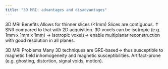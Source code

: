 ```yaml
---
title: "3D MRI: advantages and disadvantages"
---
```

3D MRI Benefits
Allows for thinner slices (&lt;1mm)
Slices are contiguous.
&#8593; SNR compared to that with 2D acquisition.
3D voxels can be isotropic (e.g. 1mm x 1mm x 1mm) &#8594; Isotropic voxels&#8594; enable multiplanar reconstruction with good resolution in all planes.

3D MRI Problems
Many 3D techniques are GRE-based&#8594; thus susceptible to magnetic field inhomogeneity and magnetic susceptibilities.
Artifact-prone (e.g. ghosting, distortion, signal voids, motion).

